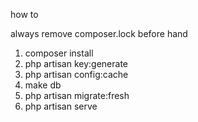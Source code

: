 how to

always remove composer.lock before hand

1. composer install
2. php artisan key:generate
3. php artisan config:cache
4. make db
5. php artisan migrate:fresh
6. php artisan serve
